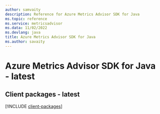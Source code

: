 ```yaml
---
author: samvaity
description: Reference for Azure Metrics Advisor SDK for Java
ms.topic: reference
ms.service: metricsadvisor
ms.data: 11/02/2022
ms.devlang: java
title: Azure Metrics Advisor SDK for Java
ms.author: savaity
---
```

# Azure Metrics Advisor SDK for Java - latest

## Client packages - latest
[!INCLUDE [client-packages](metrics-advisor-client-index.md)]